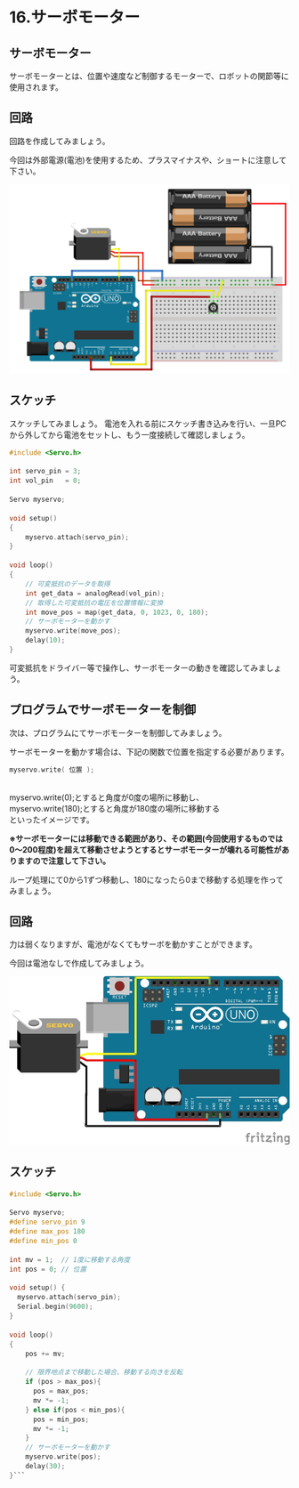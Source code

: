 # 16.サーボモーター


## サーボモーター
サーボモーターとは、位置や速度など制御するモーターで、ロボットの関節等に使用されます。

## 回路

回路を作成してみましょう。

今回は外部電源(電池)を使用するため、プラスマイナスや、ショートに注意して下さい。

![](servo2.jpg)



## スケッチ

スケッチしてみましょう。
電池を入れる前にスケッチ書き込みを行い、一旦PCから外してから電池をセットし、もう一度接続して確認しましょう。

```c
#include <Servo.h>

int servo_pin = 3;
int vol_pin   = 0;

Servo myservo;

void setup() 
{ 
    myservo.attach(servo_pin);
} 

void loop() 
{ 
    // 可変抵抗のデータを取得
    int get_data = analogRead(vol_pin);
    // 取得した可変抵抗の電圧を位置情報に変換
    int move_pos = map(get_data, 0, 1023, 0, 180);
    // サーボモーターを動かす
    myservo.write(move_pos);
    delay(10);
} 
```

可変抵抗をドライバー等で操作し、サーボモーターの動きを確認してみましょう。


## プログラムでサーボモーターを制御
次は、プログラムにてサーボモーターを制御してみましょう。

サーボモーターを動かす場合は、下記の関数で位置を指定する必要があります。
```c
myservo.write( 位置 );
```
<br>
myservo.write(0);とすると角度が0度の場所に移動し、
<br>
myservo.write(180);とすると角度が180度の場所に移動する
<br>
といったイメージです。

**※サーボモーターには移動できる範囲があり、その範囲(今回使用するものでは0〜200程度)を超えて移動させようとするとサーボモーターが壊れる可能性がありますので注意して下さい。**

ループ処理にて0から1ずつ移動し、180になったら0まで移動する処理を作ってみましょう。

## 回路
力は弱くなりますが、電池がなくてもサーボを動かすことができます。

今回は電池なしで作成してみましょう。

![](servo3.jpg)

## スケッチ

```c
#include <Servo.h>

Servo myservo;
#define servo_pin 9
#define max_pos 180
#define min_pos 0

int mv = 1;  // 1度に移動する角度
int pos = 0; // 位置

void setup() {
  myservo.attach(servo_pin);
  Serial.begin(9600);
} 

void loop() 
{ 
    pos += mv;

    // 限界地点まで移動した場合、移動する向きを反転
    if (pos > max_pos){
      pos = max_pos;
      mv *= -1;
    } else if(pos < min_pos){
      pos = min_pos;
      mv *= -1;
    }
    // サーボモーターを動かす
    myservo.write(pos);
    delay(30);
}```